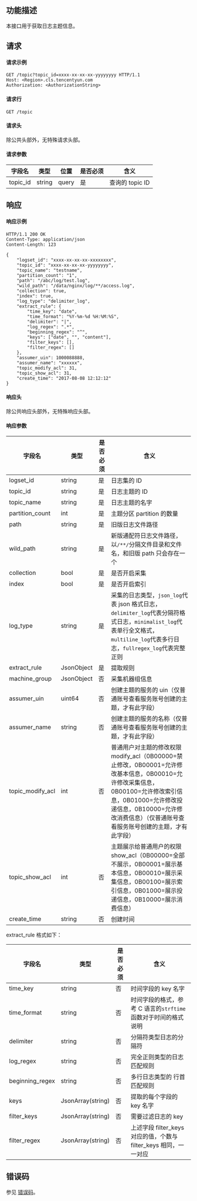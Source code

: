 ## 功能描述

本接口用于获取日志主题信息。

## 请求

#### 请求示例

```shell
GET /topic?topic_id=xxxx-xx-xx-xx-yyyyyyyy HTTP/1.1
Host: <Region>.cls.tencentyun.com
Authorization: <AuthorizationString>
```

#### 请求行

```shell
GET /topic
```

#### 请求头

除公共头部外，无特殊请求头部。

#### 请求参数

| 字段名   | 类型   | 位置  | 是否必须 | 含义            |
| -------- | ------ | ----- | -------- | --------------- |
| topic_id | string | query | 是       | 查询的 topic ID |

## 响应

#### 响应示例

```shell
HTTP/1.1 200 OK
Content-Type: application/json
Content-Length: 123

{
    "logset_id": "xxxx-xx-xx-xx-xxxxxxxx",
    "topic_id": "xxxx-xx-xx-xx-yyyyyyyy",
    "topic_name": "testname",
    "partition_count": "1",
    "path": "/abc/log/test.log",
    "wild_path": "/data/nginx/log/**/access.log",
    "collection": true,
    "index": true,
    "log_type": "delimiter_log",
    "extract_rule": {
        "time_key": "date",
        "time_format": "%Y-%m-%d %H:%M:%S",
        "delimiter": "|",
        "log_regex": ".*",
        "beginning_regex": "^",
        "keys": ["date", "", "content"],
        "filter_keys": [],
        "filter_regex": []
    },
    "assumer_uin": 1000088888,
    "assumer_name": "xxxxxx",
    "topic_modify_acl": 31,
    "topic_show_acl": 31,
    "create_time": "2017-08-08 12:12:12"
}
```

#### 响应头

除公共响应头部外，无特殊响应头部。

#### 响应参数

| 字段名           | 类型       | 是否必须 | 含义                                                         |
| ---------------- | ---------- | -------- | ------------------------------------------------------------ |
| logset_id        | string     | 是       | 日志集的 ID                                                  |
| topic_id         | string     | 是       | 日志主题的 ID                                                |
| topic_name       | string     | 是       | 日志主题的名字                                               |
| partition_count  | int        | 是       | 主题分区 partition 的数量                                    |
| path             | string     | 是       | 旧版日志文件路径                                             |
| wild_path        | string     | 是       | 新版通配符日志文件路径，以`/**/`分隔文件目录和文件名，和旧版 path 只会存在一个 |
| collection       | bool       | 是       | 是否开启采集                                                 |
| index            | bool       | 是       | 是否开启索引                                                 |
| log_type         | string     | 是       | 采集的日志类型，`json_log`代表 json 格式日志，`delimiter_log`代表分隔符格式日志，`minimalist_log`代表单行全文格式，`multiline_log`代表多行日志，`fullregex_log`代表完整正则 |
| extract_rule     | JsonObject | 是       | 提取规则                                                     |
| machine_group    | JsonObject | 否       | 采集机器组信息                                               |
| assumer_uin      | uint64     | 否       | 创建主题的服务的 uin（仅普通账号查看服务账号创建的主题，才有此字段） |
| assumer_name     | string     | 否       | 创建主题的服务的名称（仅普通账号查看服务账号创建的主题，才有此字段） |
| topic_modify_acl | int        | 否       | 普通用户对主题的修改权限 modify_acl（0B00000=禁止修改，0B00001=允许修改基本信息，0B00010=允许修改采集信息，0B00100=允许修改索引信息，0B01000=允许修改投递信息，0B10000=允许修改消费信息）（仅普通账号查看服务账号创建的主题，才有此字段） |
| topic_show_acl   | int        | 否       | 主题展示给普通用户的权限 show_acl（0B00000=全部不展示，0B00001=展示基本信息，0B00010=展示采集信息，0B00100=展示索引信息，0B01000=展示投递信息，0B10000=展示消费信息） |
| create_time      | string     | 否       | 创建时间                                                     |

extract_rule 格式如下：

| 字段名          | 类型              | 是否必须 | 含义                                                         |
| --------------- | ----------------- | -------- | ------------------------------------------------------------ |
| time_key        | string            | 否       | 时间字段的 key 名字                                          |
| time_format     | string            | 否       | 时间字段的格式，参考 C 语言的`strftime`函数对于时间的格式说明 |
| delimiter       | string            | 否       | 分隔符类型日志的分隔符                                       |
| log_regex       | string            | 否       | 完全正则类型的日志匹配规则                                   |
| beginning_regex | string            | 否       | 多行日志类型的 行首匹配规则                                  |
| keys            | JsonArray(string) | 否       | 提取的每个字段的 key 名字                                    |
| filter_keys     | JsonArray(string) | 否       | 需要过滤日志的 key                                           |
| filter_regex    | JsonArray(string) | 否       | 上述字段 filter_keys 对应的值，个数与 filter_keys 相同，一一对应 |

## 错误码

参见 [错误码](https://cloud.tencent.com/document/product/614/12402)。

